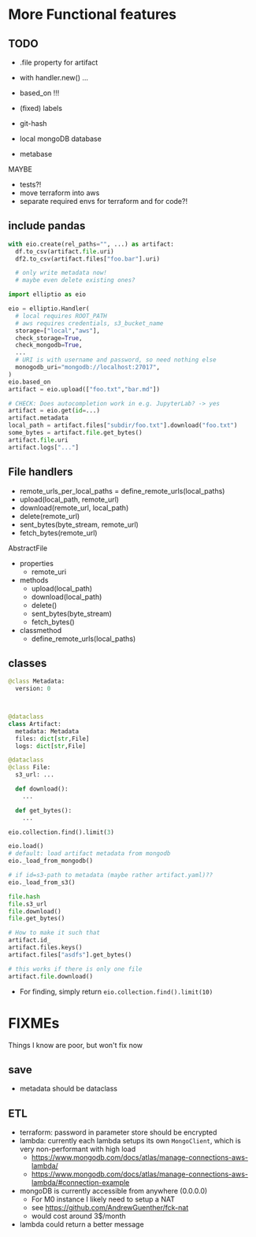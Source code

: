 # More Functional features

## TODO

- .file property for artifact
- with handler.new() ...

- based_on !!!
- (fixed) labels
- git-hash

- local mongoDB database
- metabase

MAYBE

- tests?!
- move terraform into aws
- separate required envs for terraform and for code?!

## include pandas

```python
with eio.create(rel_paths="", ...) as artifact:
  df.to_csv(artifact.file.uri)
  df2.to_csv(artifact.files["foo.bar"].uri)

  # only write metadata now!
  # maybe even delete existing ones?
```

```python
import elliptio as eio

eio = elliptio.Handler(
  # local requires ROOT_PATH
  # aws requires credentials, s3_bucket_name
  storage=["local","aws"],
  check_storage=True,
  check_mongodb=True,
  ...
  # URI is with username and password, so need nothing else
  monogodb_uri="mongodb://localhost:27017",
)
eio.based_on
artifact = eio.upload(["foo.txt","bar.md"])

# CHECK: Does autocompletion work in e.g. JupyterLab? -> yes
artifact = eio.get(id=...)
artifact.metadata
local_path = artifact.files["subdir/foo.txt"].download("foo.txt")
some_bytes = artifact.file.get_bytes()
artifact.file.uri
artifact.logs["..."]
```

## File handlers

- remote_urls_per_local_paths = define_remote_urls(local_paths)
- upload(local_path, remote_url)
- download(remote_url, local_path)
- delete(remote_url)
- sent_bytes(byte_stream, remote_url)
- fetch_bytes(remote_url)

AbstractFile

- properties
  - remote_uri
- methods
  - upload(local_path)
  - download(local_path)
  - delete()
  - sent_bytes(byte_stream)
  - fetch_bytes()
- classmethod
  - define_remote_urls(local_paths)

## classes

```python
@class Metadata:
  version: 0



@dataclass
class Artifact:
  metadata: Metadata
  files: dict[str,File]
  logs: dict[str,File]

@dataclass
@class File:
  s3_url: ...

  def download():
    ...

  def get_bytes():
    ...

eio.collection.find().limit(3)

eio.load()
# default: load artifact metadata from mongodb
eio._load_from_mongodb()

# if id=s3-path to metadata (maybe rather artifact.yaml)??
eio._load_from_s3()
```

```python
file.hash
file.s3_url
file.download()
file.get_bytes()

# How to make it such that
artifact.id_
artifact.files.keys()
artifact.files["asdfs"].get_bytes()

# this works if there is only one file
artifact.file.download()
```

- For finding, simply return `eio.collection.find().limit(10)`

# FIXMEs

Things I know are poor, but won't fix now

## save

- metadata should be dataclass

## ETL

- terraform: password in parameter store should be encrypted
- lambda: currently each lambda setups its own `MongoClient`, which is very non-performant with high load
  - https://www.mongodb.com/docs/atlas/manage-connections-aws-lambda/
  - https://www.mongodb.com/docs/atlas/manage-connections-aws-lambda/#connection-example
- mongoDB is currently accessible from anywhere (0.0.0.0)
  - For M0 instance I likely need to setup a NAT
  - see https://github.com/AndrewGuenther/fck-nat
  - would cost around 3$/month
- lambda could return a better message
